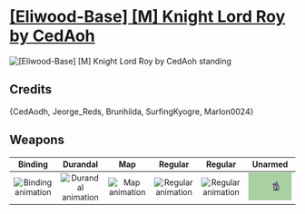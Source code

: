 # [\[Eliwood-Base\] \[M\] Knight Lord Roy by CedAoh](./)

<img src="./Binding%20Blade/Binding_000.png" alt="[Eliwood-Base] [M] Knight Lord Roy by CedAoh standing" />

## Credits

{CedAodh, Jeorge_Reds, Brunhilda, SurfingKyogre, Marlon0024}

## Weapons


|Binding |Durandal |Map |Regular |Regular |Unarmed |
|  :---: | :---: | :---: | :---: | :---: | :---: |
| <img alt="Binding animation" src="./Binding%20Blade/Binding.gif" /> | <img alt="Durandal animation" src="./Durandal%20(No%20Ranged%20Animation)/Durandal.gif" /> | <img alt="Map animation" src="./Map%20Sprites/Map.gif" /> | <img alt="Regular animation" src="./Regular%20Lance/Regular.gif" /> | <img alt="Regular animation" src="./Regular%20Sword/Regular.gif" /> | <img alt="Unarmed animation" src="./Unarmed/Unarmed.gif" /> |
